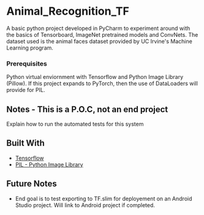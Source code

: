 # Animal_Recognition_TF

A basic python project developed in PyCharm to experiment around with the basics of Tensorboard, ImageNet pretrained models and ConvNets. The dataset used is the animal faces dataset provided by UC Irvine's Machine Learning program.

### Prerequisites

Python virtual enviornment with Tensorflow and Python Image Library (Pillow). If this project expands to PyTorch, then the use of DataLoaders will provide for PIL.

## Notes - This is a P.O.C, not an end project

Explain how to run the automated tests for this system

## Built With

* [Tensorflow](https://www.tensorflow.org/api_docs/python/)
* [PIL - Python Image Library](https://pillow.readthedocs.io/en/stable/)

## Future Notes

* End goal is to test exporting to TF.slim for deployement on an Android Studio project. Will link to Android project if completed.
